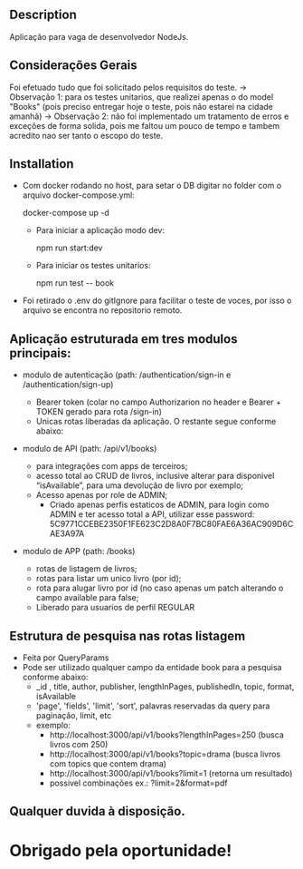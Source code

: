 
## Description

Aplicação para vaga de desenvolvedor NodeJs.

## Considerações Gerais

Foi efetuado tudo que foi solicitado pelos requisitos do teste.
  -> Observação 1: para os testes unitarios, que realizei apenas o do model "Books" (pois preciso entregar hoje o teste, pois não estarei na cidade amanhã)
  -> Observação 2: não foi implementado um tratamento de erros e exceções de forma solida, pois me faltou um pouco de tempo e tambem acredito nao ser tanto o escopo do teste.

## Installation

  * Com docker rodando no host, para setar o DB digitar no folder com o arquivo docker-compose.yml:
		
    docker-compose up -d

	* Para iniciar a aplicação modo dev:

		npm run start:dev

	* Para iniciar os testes unitarios:

		npm run test -- book
	
  * Foi retirado o .env do gitIgnore para facilitar o teste de voces, por isso o arquivo se 			encontra no repositorio remoto.


## Aplicação estruturada em tres modulos principais:

  * modulo de autenticação (path: /authentication/sign-in e /authentication/sign-up)
    * Bearer token (colar no campo Authorizarion no header e Bearer + TOKEN gerado para rota /sign-in)
    * Unicas rotas liberadas da aplicação. O restante segue conforme abaixo:

  * modulo de API (path: /api/v1/books)
    * para integrações com apps de terceiros;
    * acesso total ao CRUD de livros, inclusive alterar para disponivel “isAvailable”, para uma devolução de livro por exemplo;
    * Acesso apenas por role de ADMIN;
      * Criado apenas perfis estaticos de ADMIN, para login como ADMIN 				e ter acesso total a API, utilizar esse password:
			5C9771CCEBE2350F1FE623C2D8A0F7BC80FAE6A36AC909D6CAE3A97A

  * modulo de APP (path: /books)
    * rotas de listagem de livros;
    * rotas para listar um unico livro (por id);
    * rota para alugar livro por id (no caso apenas um patch  alterando o campo available para false;
    * Liberado para usuarios de perfil REGULAR


## Estrutura de pesquisa nas rotas listagem
  * Feita por QueryParams
  * Pode ser utilizado qualquer campo da entidade book para a pesquisa conforme abaixo:
    * _id , title, author, publisher, lengthInPages, publishedIn, topic, format, isAvailable
    * 'page', 'fields', 'limit', 'sort', palavras reservadas da query para paginação, limit, etc
    * exemplo:
      * http://localhost:3000/api/v1/books?lengthInPages=250 (busca livros com 250)
      * http://localhost:3000/api/v1/books?topic=drama (busca livros com topics que contem drama)
      * http://localhost:3000/api/v1/books?limit=1 (retorna um resultado)
      * possivel combinações ex.: ?limit=2&format=pdf


## Qualquer duvida à disposição.

# Obrigado pela oportunidade!